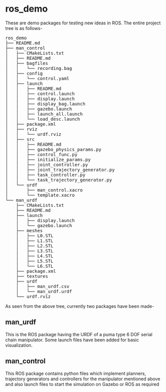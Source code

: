 # ros_demo
These are demo packages for testing new ideas in ROS. The entire project tree is as follows-
<pre>
ros_demo
├── README.md
├── man_control
│   ├── CMakeLists.txt
│   ├── README.md
│   ├── bagfiles
│   │   └── recording.bag
│   ├── config
│   │   └── control.yaml
│   ├── launch
│   │   ├── README.md
│   │   ├── control.launch
│   │   ├── display.launch
│   │   ├── display_bag.launch
│   │   ├── gazebo.launch
│   │   ├── launch_all.launch
│   │   └── load_desc.launch
│   ├── package.xml
│   ├── rviz
│   │   └── urdf.rviz
│   ├── src
│   │   ├── README.md
│   │   ├── gazebo_physics_params.py
│   │   ├── control_func.py
│   │   ├── initialize_params.py
│   │   ├── joint_controller.py
│   │   ├── joint_trajectory_generator.py
│   │   ├── task_controller.py
│   │   └── task_trajectory_generator.py
│   └── urdf
│       ├── man_control.xacro
│       └── template.xacro
└── man_urdf
    ├── CMakeLists.txt
    ├── README.md
    ├── launch
    │   ├── display.launch
    │   └── gazebo.launch
    ├── meshes
    │   ├── L0.STL
    │   ├── L1.STL
    │   ├── L2.STL
    │   ├── L3.STL
    │   ├── L4.STL
    │   ├── L5.STL
    │   └── L6.STL
    ├── package.xml
    ├── textures
    ├── urdf
    │   ├── man_urdf.csv
    │   └── man_urdf.urdf
    └── urdf.rviz
</pre>

As seen from the above tree, currently two packages have been made-
## man_urdf
This is the ROS package having the URDF of a puma type 6 DOF serial chain manipulator. Some launch files have been added for basic visualization.
## man_control
This ROS package contains python files which implement planners, trajectory generators and controllers for the manipulator mentioned above and also launch files to start the simulation on Gazebo or ROS as required


